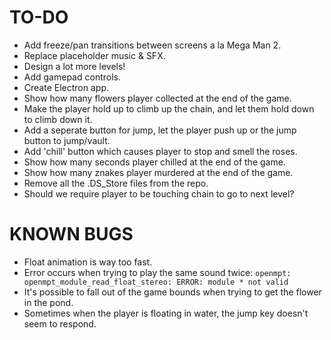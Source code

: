 # TO-DO
* Add freeze/pan transitions between screens a la Mega Man 2.
* Replace placeholder music & SFX.
* Design a lot more levels!
* Add gamepad controls.
* Create Electron app.
* Show how many flowers player collected at the end of the game.
* Make the player hold up to climb up the chain, and let them hold down to climb down it.
* Add a seperate button for jump, let the player push up or the jump button to jump/vault.
* Add 'chill' button which causes player to stop and smell the roses.
* Show how many seconds player chilled at the end of the game.
* Show how many znakes player murdered at the end of the game.
* Remove all the .DS_Store files from the repo.
* Should we require player to be touching chain to go to next level?

# KNOWN BUGS
* Float animation is way too fast.
* Error occurs when trying to play the same sound twice: `openmpt: openmpt_module_read_float_stereo: ERROR: module * not valid`
* It's possible to fall out of the game bounds when trying to get the flower in the pond.
* Sometimes when the player is floating in water, the jump key doesn't seem to respond.
